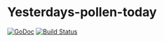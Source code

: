 # Yesterdays-pollen-today

[![GoDoc](https://godoc.org/github.com/Tomorrows-pollen-today/yesterdays-pollen-today?status.svg)](https://godoc.org/github.com/Tomorrows-pollen-today/yesterdays-pollen-today)
[![Build Status](https://travis-ci.org/Tomorrows-pollen-today/yesterdays-pollen-today.svg?branch=master)](https://travis-ci.org/Tomorrows-pollen-today/yesterdays-pollen-today)

